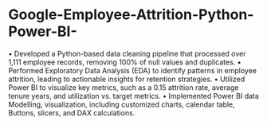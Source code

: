 # Google-Employee-Attrition-Python-Power-BI-
•	Developed a Python-based data cleaning pipeline that processed over 1,111 employee records, removing 100% of null values and duplicates.
•	Performed Exploratory Data Analysis (EDA) to identify patterns in employee attrition, leading to actionable insights for retention strategies.
•	Utilized Power BI to visualize key metrics, such as a 0.15 attrition rate, average tenure years, and utilization vs. target metrics. 
•	Implemented  Power BI data Modelling, visualization, including customized charts, calendar table, Buttons, slicers, and DAX calculations.
